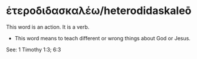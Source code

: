 # ἑτεροδιδασκαλέω/heterodidaskaleō
This word is an action. It is a verb.

* This word means to teach different or wrong things about God or Jesus.

See: 1 Timothy 1:3; 6:3
